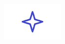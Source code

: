    ![Безымянный.png](docs/imgs/%D0%91%D0%B5%D0%B7%D1%8B%D0%BC%D1%8F%D0%BD%D0%BD%D1%8B%D0%B9KGjHX1j3hQ.png) 
